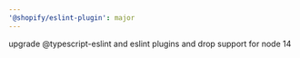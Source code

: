 ```yaml
---
'@shopify/eslint-plugin': major
---
```


upgrade @typescript-eslint and eslint plugins and drop support for node 14
